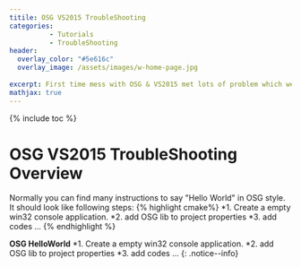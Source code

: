 ```yaml
---
titile: OSG VS2015 TroubleShooting
categories: 
          - Tutorials
          - TroubleShooting
header:
  overlay_color: "#5e616c"
  overlay_image: /assets/images/w-home-page.jpg
  
excerpt: First time mess with OSG & VS2015 met lots of problem which were really tricky, I hope I never meet those again, I leave a resolved information, hope it can help others.
mathjax: true
---
```


{% include toc %}


# OSG VS2015 TroubleShooting Overview
Normally you can find many instructions to say "Hello World" in OSG style.  
It should look like following steps:
{% highlight cmake%}
*1. Create a empty win32 console application.
*2. add OSG lib to project properties
*3. add codes
... 
{% endhighlight %}

**OSG HelloWorld**
*1. Create a empty win32 console application.
*2. add OSG lib to project properties
*3. add codes
... 
{: .notice--info}

